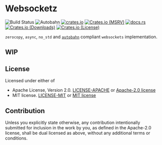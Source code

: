 # Websocketz

![Build Status](https://github.com/JadKHaddad/websocketz/actions/workflows/build-and-test.yaml/badge.svg)
![Autobahn](https://github.com/JadKHaddad/websocketz/actions/workflows/autobahn.yaml/badge.svg)
[![crates.io](https://img.shields.io/crates/v/websocketz.svg)](https://crates.io/crates/websocketz)
[![Crates.io (MSRV)](https://img.shields.io/crates/msrv/websocketz)](https://crates.io/crates/websocketz)
[![docs.rs](https://docs.rs/websocketz/badge.svg)](https://docs.rs/websocketz)
[![Crates.io (Downloads)](https://img.shields.io/crates/d/websocketz)](https://crates.io/crates/websocketz)
[![Crates.io (License)](https://img.shields.io/crates/l/websocketz)](https://crates.io/crates/websocketz)

`zerocopy`, `async`, `no_std` and [`autobahn`](https://github.com/crossbario/autobahn-testsuite) compliant `websockets` implementation.

## WIP

## License

Licensed under either of

- Apache License, Version 2.0. [LICENSE-APACHE](LICENSE-APACHE) or [Apache-2.0 license](http://apache.org/licenses/LICENSE-2.0)
- MIT license. [LICENSE-MIT](LICENSE-MIT) or [MIT license](http://opensource.org/licenses/MIT)

## Contribution

Unless you explicitly state otherwise, any contribution intentionally submitted
for inclusion in the work by you, as defined in the Apache-2.0 license, shall
be dual licensed as above, without any additional terms or conditions.
